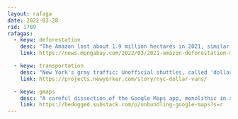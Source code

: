 ```yaml
---
layout: rafaga
date: 2022-03-28
rid: 1789
rafagas:
  - keyw: deforestation
    desc: "The Amazon lost about 1.9 million hectares in 2021, similar to annual forest loss rates in 2020 and 2019, mainly as a result of livestock and other agricultural activities, especially in Brazil."
    link: https://news.mongabay.com/2022/03/2021-amazon-deforestation-map-shows-devastating-impact-of-ranching-agriculture/?mc_cid=963dff37ba&mc_eid=e7be403842

  - keyw: transportation
    desc: "New York's gray traffic: Unofficial shuttles, called 'dollar vans' in some neighborhoods, are a thriving transportation system that works where subways and buses can't reach"
    link: https://projects.newyorker.com/story/nyc-dollar-vans/

  - keyw: gmaps
    desc: "A careful dissection of the Google Maps app, monolithic in appearance but really a grouping of services, to identify the basic components and propose alternative solutions to each piece"
    link: https://bedogged.substack.com/p/unbundling-google-maps?s=r
---
```

